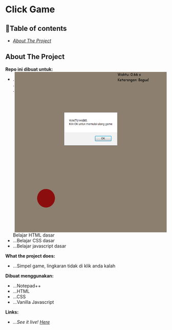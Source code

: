 # Click Game

## :round_pushpin:Table of contents
- _[About The Project](#about-the-project)_

## About The Project
**Repo ini dibuat untuk:**
<img align="right" src="overview.PNG" height="500" width="475">

- ...Belajar HTML dasar
- ...Belajar CSS dasar
- ...Belajar javascript dasar

**What the project does:**
- ...Simpel game, lingkaran tidak di klik anda kalah

**Dibuat menggunakan:**
- ...Notepad++
- ...HTML
- ...CSS
- ...Vanilla Javascript

**Links:** 
- _...See it live! <a href="https://xvferdy.github.io/click-game/" target="_blank">Here</a>_
